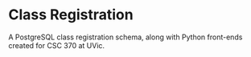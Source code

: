 # Class Registration
A PostgreSQL class registration schema, along with Python front-ends created for CSC 370 at UVic. 
